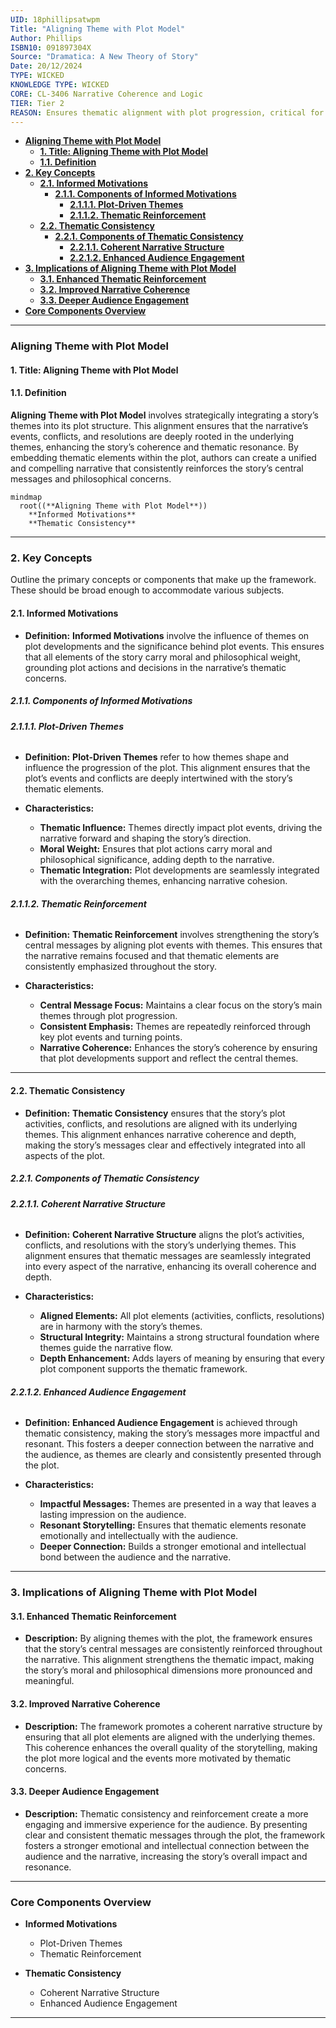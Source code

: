 ```yaml
---
UID: 18phillipsatwpm
Title: "Aligning Theme with Plot Model"
Author: Phillips
ISBN10: 091897304X
Source: "Dramatica: A New Theory of Story"
Date: 20/12/2024
TYPE: WICKED
KNOWLEDGE TYPE: WICKED
CORE: CL-3406 Narrative Coherence and Logic
TIER: Tier 2
REASON: Ensures thematic alignment with plot progression, critical for coherence.
---
```


- [**Aligning Theme with Plot Model**](#aligning-theme-with-plot-model)
  - [**1. Title: Aligning Theme with Plot Model**](#1-title-aligning-theme-with-plot-model)
  - [**1.1. Definition**](#11-definition)
- [**2. Key Concepts**](#2-key-concepts)
  - [**2.1. Informed Motivations**](#21-informed-motivations)
    - [**2.1.1. Components of Informed Motivations**](#211-components-of-informed-motivations)
      - [**2.1.1.1. Plot-Driven Themes**](#2111-plot-driven-themes)
      - [**2.1.1.2. Thematic Reinforcement**](#2112-thematic-reinforcement)
  - [**2.2. Thematic Consistency**](#22-thematic-consistency)
    - [**2.2.1. Components of Thematic Consistency**](#221-components-of-thematic-consistency)
      - [**2.2.1.1. Coherent Narrative Structure**](#2211-coherent-narrative-structure)
      - [**2.2.1.2. Enhanced Audience Engagement**](#2212-enhanced-audience-engagement)
- [**3. Implications of Aligning Theme with Plot Model**](#3-implications-of-aligning-theme-with-plot-model)
  - [**3.1. Enhanced Thematic Reinforcement**](#31-enhanced-thematic-reinforcement)
  - [**3.2. Improved Narrative Coherence**](#32-improved-narrative-coherence)
  - [**3.3. Deeper Audience Engagement**](#33-deeper-audience-engagement)
- [**Core Components Overview**](#core-components-overview)

---

### **Aligning Theme with Plot Model**

#### **1. Title: Aligning Theme with Plot Model**

#### **1.1. Definition**

**Aligning Theme with Plot Model** involves strategically integrating a story’s themes into its plot structure. This alignment ensures that the narrative’s events, conflicts, and resolutions are deeply rooted in the underlying themes, enhancing the story’s coherence and thematic resonance. By embedding thematic elements within the plot, authors can create a unified and compelling narrative that consistently reinforces the story’s central messages and philosophical concerns.

```mermaid
mindmap
  root((**Aligning Theme with Plot Model**))
    **Informed Motivations**
    **Thematic Consistency**
```

---

### **2. Key Concepts**

Outline the primary concepts or components that make up the framework. These should be broad enough to accommodate various subjects.

#### **2.1. Informed Motivations**

- **Definition:**
  **Informed Motivations** involve the influence of themes on plot developments and the significance behind plot events. This ensures that all elements of the story carry moral and philosophical weight, grounding plot actions and decisions in the narrative’s thematic concerns.

##### **2.1.1. Components of Informed Motivations**

###### **2.1.1.1. Plot-Driven Themes**

- **Definition:**
  **Plot-Driven Themes** refer to how themes shape and influence the progression of the plot. This alignment ensures that the plot’s events and conflicts are deeply intertwined with the story’s thematic elements.

- **Characteristics:**
  - **Thematic Influence:** Themes directly impact plot events, driving the narrative forward and shaping the story’s direction.
  - **Moral Weight:** Ensures that plot actions carry moral and philosophical significance, adding depth to the narrative.
  - **Thematic Integration:** Plot developments are seamlessly integrated with the overarching themes, enhancing narrative cohesion.

###### **2.1.1.2. Thematic Reinforcement**

- **Definition:**
  **Thematic Reinforcement** involves strengthening the story’s central messages by aligning plot events with themes. This ensures that the narrative remains focused and that thematic elements are consistently emphasized throughout the story.

- **Characteristics:**
  - **Central Message Focus:** Maintains a clear focus on the story’s main themes through plot progression.
  - **Consistent Emphasis:** Themes are repeatedly reinforced through key plot events and turning points.
  - **Narrative Coherence:** Enhances the story’s coherence by ensuring that plot developments support and reflect the central themes.

---

#### **2.2. Thematic Consistency**

- **Definition:**
  **Thematic Consistency** ensures that the story’s plot activities, conflicts, and resolutions are aligned with its underlying themes. This alignment enhances narrative coherence and depth, making the story’s messages clear and effectively integrated into all aspects of the plot.

##### **2.2.1. Components of Thematic Consistency**

###### **2.2.1.1. Coherent Narrative Structure**

- **Definition:**
  **Coherent Narrative Structure** aligns the plot’s activities, conflicts, and resolutions with the story’s underlying themes. This alignment ensures that thematic messages are seamlessly integrated into every aspect of the narrative, enhancing its overall coherence and depth.

- **Characteristics:**
  - **Aligned Elements:** All plot elements (activities, conflicts, resolutions) are in harmony with the story’s themes.
  - **Structural Integrity:** Maintains a strong structural foundation where themes guide the narrative flow.
  - **Depth Enhancement:** Adds layers of meaning by ensuring that every plot component supports the thematic framework.

###### **2.2.1.2. Enhanced Audience Engagement**

- **Definition:**
  **Enhanced Audience Engagement** is achieved through thematic consistency, making the story’s messages more impactful and resonant. This fosters a deeper connection between the narrative and the audience, as themes are clearly and consistently presented through the plot.

- **Characteristics:**
  - **Impactful Messages:** Themes are presented in a way that leaves a lasting impression on the audience.
  - **Resonant Storytelling:** Ensures that thematic elements resonate emotionally and intellectually with the audience.
  - **Deeper Connection:** Builds a stronger emotional and intellectual bond between the audience and the narrative.

---

### **3. Implications of Aligning Theme with Plot Model**

#### **3.1. Enhanced Thematic Reinforcement**

- **Description:**
  By aligning themes with the plot, the framework ensures that the story’s central messages are consistently reinforced throughout the narrative. This alignment strengthens the thematic impact, making the story’s moral and philosophical dimensions more pronounced and meaningful.

#### **3.2. Improved Narrative Coherence**

- **Description:**
  The framework promotes a coherent narrative structure by ensuring that all plot elements are aligned with the underlying themes. This coherence enhances the overall quality of the storytelling, making the plot more logical and the events more motivated by thematic concerns.

#### **3.3. Deeper Audience Engagement**

- **Description:**
  Thematic consistency and reinforcement create a more engaging and immersive experience for the audience. By presenting clear and consistent thematic messages through the plot, the framework fosters a stronger emotional and intellectual connection between the audience and the narrative, increasing the story’s overall impact and resonance.

---

### **Core Components Overview**

- **Informed Motivations**

  - Plot-Driven Themes
  - Thematic Reinforcement

- **Thematic Consistency**
  - Coherent Narrative Structure
  - Enhanced Audience Engagement

---
